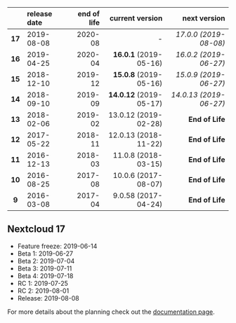 

|        | release date      | end of life      | current version          | next version
|:------:|:------------------|-----------------:|-------------------------:|---------------------------:
| **17** | 2019-08-08        | 2020-08          | *-*                      | *17.0.0 (2019-08-08)*
| **16** | 2019-04-25        | 2020-04          | **16.0.1** (2019-05-16)  | *16.0.2 (2019-06-27)*
| **15** | 2018-12-10        | 2019-12          | **15.0.8** (2019-05-16)  | *15.0.9 (2019-06-27)*
| **14** | 2018-09-10        | 2019-09          | **14.0.12** (2019-05-17) | *14.0.13 (2019-06-27)*
| **13** | 2018-02-06        | 2019-02          | 13.0.12 (2019-02-28)     | **End of Life**
| **12** | 2017-05-22        | 2018-11          | 12.0.13 (2018-11-22)     | **End of Life**
| **11** | 2016-12-13        | 2018-03          | 11.0.8 (2018-03-15)      | **End of Life**
| **10** | 2016-08-25        | 2017-08          | 10.0.6 (2017-08-07)      | **End of Life**
|  **9** | 2016-03-08        | 2017-04          | 9.0.58 (2017-04-24)      | **End of Life**
 
## Nextcloud 17

* Feature freeze: 2019-06-14
* Beta 1: 2019-06-27
* Beta 2: 2019-07-04
* Beta 3: 2019-07-11
* Beta 4: 2019-07-18
* RC 1: 2019-07-25
* RC 2: 2019-08-01
* Release: 2019-08-08


For more details about the planning check out the [documentation page](https://docs.nextcloud.com/server/stable/admin_manual/release_schedule.html).